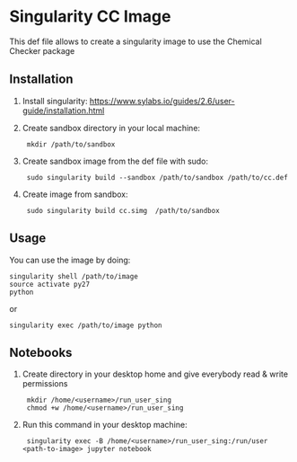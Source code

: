 # Singularity CC Image

This def file allows to create a singularity image to use the Chemical Checker package

## Installation

1. Install singularity:  https://www.sylabs.io/guides/2.6/user-guide/installation.html
2. Create sandbox directory in your local machine:

        mkdir /path/to/sandbox
3. Create sandbox image from the def file with sudo:

        sudo singularity build --sandbox /path/to/sandbox /path/to/cc.def
4. Create image from sandbox:

        sudo singularity build cc.simg  /path/to/sandbox

## Usage

You can use the image by doing:


    singularity shell /path/to/image
    source activate py27
    python
or

    singularity exec /path/to/image python


## Notebooks

1. Create directory in your desktop home and give everybody read & write permissions

        mkdir /home/<username>/run_user_sing
        chmod +w /home/<username>/run_user_sing

2. Run this command in your desktop machine:

        singularity exec -B /home/<username>/run_user_sing:/run/user <path-to-image> jupyter notebook
    